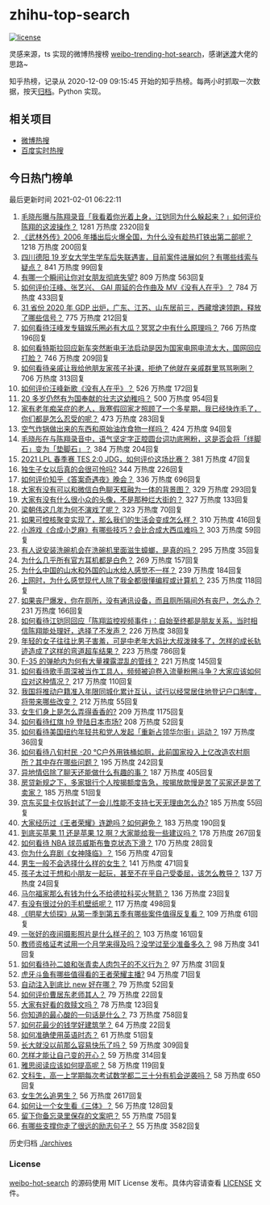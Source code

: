 # zhihu-top-search

[![license](https://img.shields.io/github/license/Arrackisarookie/zhihu-top-search)](https://github.com/Arrackisarookie/zhihu-top-search/blob/master/LICENSE)

灵感来源，ts 实现的微博热搜榜 [weibo-trending-hot-search](https://github.com/justjavac/weibo-trending-hot-search)，感谢[迷渡](https://github.com/justjavac)大佬的思路~

知乎热榜，记录从 2020-12-09 09:15:45 开始的知乎热榜。每两小时抓取一次数据，按天[归档](./archives)。Python 实现。

## 相关项目
+ [微博热搜](https://github.com/Arrackisarookie/weibo-hot-search)
+ [百度实时热搜](https://github.com/Arrackisarookie/baidu-hot-search)

## 今日热门榜单

<!-- Rank Begin -->

最后更新时间 2021-02-01 06:22:11

1. [毛晓彤曝与陈翔录音「我看着你光着上身，江铠同为什么躲起来？」如何评价陈翔的这波操作？](https://www.zhihu.com/question/442081598) 1281 万热度 2320回复
1. [《武林外传》2006 年播出后火爆全国，为什么没有趁热打铁出第二部呢？](https://www.zhihu.com/question/440059226) 1218 万热度 200回复
1. [四川德阳 19 岁女大学生学车后失联遇害，目前案件进展如何？有哪些线索与疑点？](https://www.zhihu.com/question/442077436) 841 万热度 99回复
1. [有哪一个瞬间让你对女朋友彻底失望?](https://www.zhihu.com/question/325481697) 809 万热度 563回复
1. [如何评价汪峰、张艺兴、 GAI 周延的合作曲及 MV《没有人在乎》？](https://www.zhihu.com/question/442130456) 784 万热度 433回复
1. [31 省份 2020 年 GDP 出炉，广东、江苏、山东居前三，西藏增速领跑，释放了哪些信号？](https://www.zhihu.com/question/441959527) 775 万热度 212回复
1. [如何看待汪峰发专辑娱乐圈必有大瓜？冥冥之中有什么原理吗？](https://www.zhihu.com/question/389238191) 766 万热度 196回复
1. [如何看特斯拉回应新车突然断电无法启动是因为国家电网电流太大，国网回应打脸？](https://www.zhihu.com/question/442049252) 746 万热度 209回复
1. [如何看待亲戚让我给他朋友家孩子补课，拒绝了他就在亲戚群里骂骂咧咧？](https://www.zhihu.com/question/441427059) 706 万热度 313回复
1. [如何评价汪峰新歌《没有人在乎》？](https://www.zhihu.com/question/442133570) 526 万热度 172回复
1. [20 多岁仍然有为国奉献的壮志这幼稚吗？](https://www.zhihu.com/question/441707965) 500 万热度 954回复
1. [家有老年痴呆症的老人，我寒假回家才照顾了一个多星期，我已经快炸毛了，你们都是怎么忍受的呢？](https://www.zhihu.com/question/39952242) 473 万热度 283回复
1. [空气炸锅做出来的东西和原始油炸食物一样吗？](https://www.zhihu.com/question/329986513) 424 万热度 94回复
1. [毛晓彤在与陈翔录音中，语气坚定字正腔圆台词功底圈粉，这是否会将「绊脚石」变为「垫脚石」？](https://www.zhihu.com/question/442087613) 384 万热度 204回复
1. [2021 LPL 春季赛 TES 2:0 JDG，如何评价这场比赛？](https://www.zhihu.com/question/442184261) 381 万热度 47回复
1. [独生子女以后真的会很可怜吗?](https://www.zhihu.com/question/441781505) 344 万热度 226回复
1. [如何评价知乎《答案奇遇夜》晚会？](https://www.zhihu.com/question/441882176) 336 万热度 696回复
1. [大家有没有可以和微信白色聊天框融为一体的背景图？](https://www.zhihu.com/question/379486356) 329 万热度 293回复
1. [大家有没有什么很小众的头像，不是那种烂大街的？](https://www.zhihu.com/question/377147181) 327 万热度 133回复
1. [梁朝伟这几年为何不演戏了呢？](https://www.zhihu.com/question/434429412) 323 万热度 70回复
1. [如果可控核聚变实现了，那么我们的生活会变成怎么样？](https://www.zhihu.com/question/323613755) 310 万热度 416回复
1. [小游戏《合成小芝麻》有哪些技巧？会比合成大西瓜难吗？](https://www.zhihu.com/question/441875120) 303 万热度 59回复
1. [有人说安装洗碗机会在洗碗机里面滋生蟑螂，是真的吗？](https://www.zhihu.com/question/45090578) 295 万热度 35回复
1. [为什么几乎所有官方耳机都是白色？](https://www.zhihu.com/question/440928818) 269 万热度 157回复
1. [为什么中国的山水和外国的山水给人感觉不一样？](https://www.zhihu.com/question/66202297) 239 万热度 184回复
1. [上网时，为什么感觉现代人除了我全都很懂编程或计算机？](https://www.zhihu.com/question/440751523) 235 万热度 118回复
1. [如果丧尸爆发，你在厕所，没有通讯设备，而且厕所隔间外有丧尸，怎么办？](https://www.zhihu.com/question/432520725) 231 万热度 166回复
1. [如何看待江铠同回应「陈翔监控视频事件」：自始至终都是朋友关系，当时相信陈翔能处理好，选择了不发声？](https://www.zhihu.com/question/442037797) 226 万热度 38回复
1. [年轻的女子往往比男子害羞，可是中老年大妈比大叔泼辣多了，怎样的成长轨迹造成了这样的弯道超车结果？](https://www.zhihu.com/question/436956581) 223 万热度 786回复
1. [F-35 的弹舱内为何有大量裸露混乱的管线？](https://www.zhihu.com/question/381871099) 221 万热度 145回复
1. [如何看待歌手周深被当作工具人，频频被迫卷入流量粉圈斗争？大家应该如何应对这种情况？](https://www.zhihu.com/question/442016143) 217 万热度 110回复
1. [我国将推动户籍准入年限同城化累计互认，试行以经常居住地登记户口制度，将带来哪些改变？](https://www.zhihu.com/question/442190036) 212 万热度 55回复
1. [女生们身上是怎么弄得香香的?](https://www.zhihu.com/question/285951733) 209 万热度 1175回复
1. [如何看待红旗 h9 登陆日本市场?](https://www.zhihu.com/question/441483195) 208 万热度 52回复
1. [如何看待美国纽约年轻共和党人发起「重新占领华尔街」运动？](https://www.zhihu.com/question/442154359) 197 万热度 36回复
1. [如何看待八旬村民 -20 ℃户外用铁桶如厕，此前国家投入上亿改造农村厕所？其中存在哪些问题？](https://www.zhihu.com/question/441642232) 195 万热度 242回复
1. [异地情侣除了聊天还能做什么有趣的事？](https://www.zhihu.com/question/25065241) 187 万热度 405回复
1. [房贷新规之下，多家银行个人按揭额度告急，按揭放款慢是苦了买家还是苦了卖家？](https://www.zhihu.com/question/441135337) 185 万热度 51回复
1. [京东买显卡仅拆封试了一会儿性能不支持七天无理由怎么办?](https://www.zhihu.com/question/419064671) 185 万热度 55回复
1. [大家经历过《王者荣耀》连跪吗？如何避免？](https://www.zhihu.com/question/365856220) 183 万热度 190回复
1. [到底买苹果 11 还是苹果 12 啊？大家能给我一些建议吗？](https://www.zhihu.com/question/427439356) 178 万热度 267回复
1. [如何看待 NBA 球员威斯布鲁克状态下滑？](https://www.zhihu.com/question/441649213) 170 万热度 28回复
1. [你为什么弃剧《女神降临》？](https://www.zhihu.com/question/440465824) 156 万热度 47回复
1. [男生一般不会选择什么样的女生？](https://www.zhihu.com/question/435057725) 141 万热度 471回复
1. [孩子太过于想和小朋友一起玩，甚至不在乎自己受委屈，该怎么教导？](https://www.zhihu.com/question/441465630) 137 万热度 24回复
1. [马尔福家那么有钱为什么不给德拉科买火弩箭？](https://www.zhihu.com/question/441865889) 136 万热度 23回复
1. [有没有很过分的手机壁纸呢？](https://www.zhihu.com/question/313536857) 117 万热度 498回复
1. [《明星大侦探》从第一季到第五季有哪些案件值得反复看？](https://www.zhihu.com/question/305086250) 109 万热度 61回复
1. [一张好的夜间摄影照片是什么样子的？](https://www.zhihu.com/question/41387323) 103 万热度 161回复
1. [教师资格证考试用一个月学来得及吗？没学过至少准备多久？](https://www.zhihu.com/question/412569772) 98 万热度 341回复
1. [如何看待孙二娘和张青卖人肉包子的不义行为？](https://www.zhihu.com/question/351607218) 97 万热度 31回复
1. [虎牙斗鱼有哪些值得看的王者荣耀主播?](https://www.zhihu.com/question/434331729) 94 万热度 71回复
1. [自动注入到底比 new 好在哪？](https://www.zhihu.com/question/441680476) 79 万热度 52回复
1. [如何评价曹居东老师其人？](https://www.zhihu.com/question/30885520) 79 万热度 22回复
1. [大家有好看的救赎文吗？](https://www.zhihu.com/question/392423087) 78 万热度 123回复
1. [你知道的最心酸的一句话是什么？](https://www.zhihu.com/question/403124317) 73 万热度 758回复
1. [如何花最少的钱学好建筑学？](https://www.zhihu.com/question/439341590) 64 万热度 22回复
1. [如何准确使用英语时态？](https://www.zhihu.com/question/31924369) 61 万热度 51回复
1. [长大就没以前那么容易快乐了吗？](https://www.zhihu.com/question/439652828) 59 万热度 309回复
1. [怎样才能让自己变的开心？](https://www.zhihu.com/question/438865138) 59 万热度 314回复
1. [雅思阅读应该如何提高呢？](https://www.zhihu.com/question/50963601) 58 万热度 119回复
1. [文科生，高一上学期每次考试数学都二三十分有机会逆袭吗？](https://www.zhihu.com/question/439648583) 58 万热度 650回复
1. [女生怎么追男生？](https://www.zhihu.com/question/20250938) 56 万热度 2617回复
1. [如何让一个女生看《三体》？](https://www.zhihu.com/question/438629445) 56 万热度 128回复
1. [留下你备忘录里保存的文案吧？](https://www.zhihu.com/question/438064076) 55 万热度 75回复
1. [有哪些支撑你走了很远的励志句子？](https://www.zhihu.com/question/347077309) 55 万热度 3582回复
<!-- Rank End -->

历史归档 [./archives](./archives)

### License

[weibo-hot-search](https://github.com/Arrackisarookie/zhihu-top-search) 的源码使用 MIT License 发布。具体内容请查看 [LICENSE](./LICENSE) 文件。
